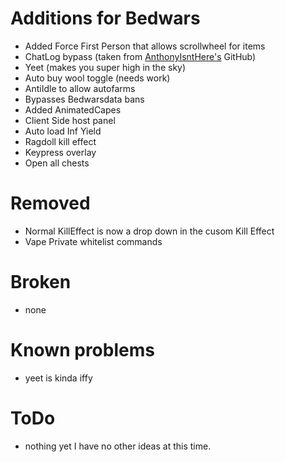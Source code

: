 # Additions for Bedwars
* Added Force First Person that allows scrollwheel for items
* ChatLog bypass (taken from [AnthonyIsntHere's](https://github.com/AnthonyIsntHere/anthonysrepository/blob/main/scripts/AntiChatLogger.lua) GitHub)
* Yeet (makes you super high in the sky)
* Auto buy wool toggle (needs work)
* AntiIdle to allow autofarms
* Bypasses Bedwarsdata bans
* Added AnimatedCapes
* Client Side host panel
* Auto load Inf Yield
* Ragdoll kill effect
* Keypress overlay
* Open all chests

# Removed 
- Normal KillEffect is now a drop down in the cusom Kill Effect
- Vape Private whitelist commands

# Broken
* none

# Known problems
* yeet is kinda iffy

# ToDo
* nothing yet I have no other ideas at this time.